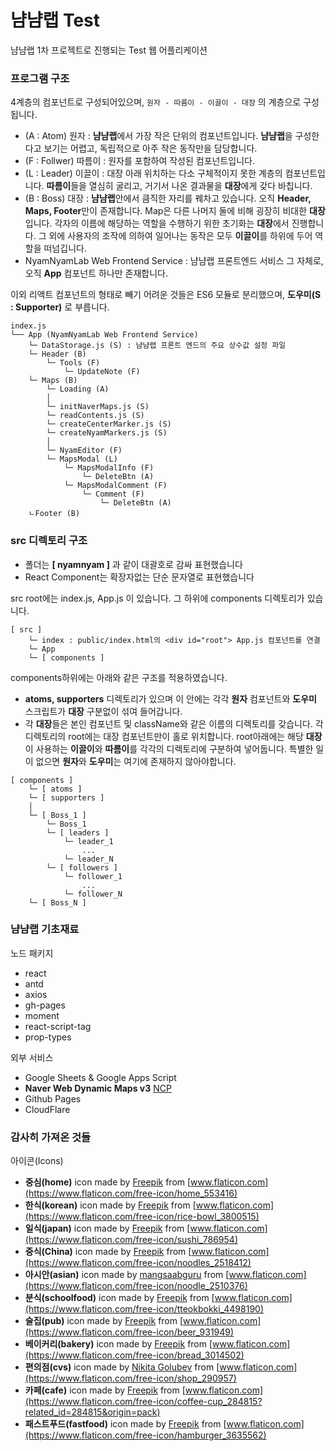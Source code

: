 # 냠냠랩 Test
냠냠랩 1차 프로젝트로 진행되는 Test 웹 어플리케이션

### 프로그램 구조
4계층의 컴포넌트로 구성되어있으며, ```원자 - 따름이 - 이끌이 - 대장``` 의 계층으로 구성됩니다.
* (A : Atom) 원자 : **냠냠랩**에서 가장 작은 단위의 컴포넌트입니다. **냠냠랩**을 구성한다고 보기는 어렵고, 독립적으로 아주 작은 동작만을 담당합니다.
* (F : Follwer) 따름이 : 원자를 포함하여 작성된 컴포넌트입니다.
* (L : Leader) 이끌이 : 대장 아래 위치하는 다소 구체적이지 못한 계층의 컴포넌트입니다. **따름이**들을 열심히 굴리고, 거기서 나온 결과물을 **대장**에게 갖다 바칩니다.
* (B : Boss) 대장 : **냠냠랩**안에서 큼직한 자리를 꿰차고 있습니다. 오직 **Header, Maps, Footer**만이 존재합니다. Map은 다른 나머지 둘에 비해 굉장히 비대한 **대장**입니다. 각자의 이름에 해당하는 역할을 수행하기 위한 초기화는 **대장**에서 진행합니다. 그 외에 사용자의 조작에 의하여 일어나는 동작은 모두 **이끌이**를 하위에 두어 역할을 떠넘깁니다.
* NyamNyamLab Web Frontend Service : 냠냠랩 프론트엔드 서비스 그 자체로, 오직 **App** 컴포넌트 하나만 존재합니다.

이외 리액트 컴포넌트의 형태로 빼기 어려운 것들은 ES6 모듈로 분리했으며, **도우미(S : Supporter)** 로 부릅니다.
```
index.js
└── App (NyamNyamLab Web Frontend Service)
    └─ DataStorage.js (S) : 냠냠랩 프론트 엔드의 주요 상수값 설정 파일
    └─ Header (B)
        └─ Tools (F)
            └─ UpdateNote (F)
    └─ Maps (B)
        └─ Loading (A)
        │
        └─ initNaverMaps.js (S)
        └─ readContents.js (S)
        └─ createCenterMarker.js (S)
        └─ createNyamMarkers.js (S)
        │
        └─ NyamEditor (F)
        └─ MapsModal (L)
            └─ MapsModalInfo (F)
                └─ DeleteBtn (A)
            └─ MapsModalComment (F)
                └─ Comment (F)
                    └─ DeleteBtn (A)
    ㄴFooter (B)
```

### src 디렉토리 구조
* 폴더는 **[ nyamnyam ]** 과 같이 대괄호로 감싸 표현했습니다
* React Component는 확장자없는 단순 문자열로 표현했습니다

src root에는 index.js, App.js 이 있습니다. 그 하위에 components 디렉토리가 있습니다.
```
[ src ]
    └─ index : public/index.html의 <div id="root"> App.js 컴포넌트를 연결
    └─ App
    └─ [ components ]
```
components하위에는 아래와 같은 구조를 적용하였습니다. 
* **atoms, supporters** 디렉토리가 있으며 이 안에는 각각 **원자** 컴포넌트와 **도우미** 스크립트가 **대장** 구분없이 섞여 들어갑니다.
* 각 **대장**들은 본인 컴포넌트 및 className와 같은 이름의 디렉토리를 갖습니다. 각 디렉토리의 root에는 대장 컴포넌트만이 홀로 위치합니다. root아래에는 해당 **대장**이 사용하는 **이끌이**와 **따름이**를 각각의 디렉토리에 구분하여 넣어둡니다. 특별한 일이 없으면 **원자**와 **도우미**는 여기에 존재하지 않아야합니다.
```
[ components ]
    └─ [ atoms ]
    └─ [ supporters ]
    │
    └─ [ Boss_1 ]
        └─ Boss_1
        └─ [ leaders ]
            └─ leader_1
                ...
            └─ leader_N
        └─ [ followers ]
            └─ follower_1
                ...
            └─ follower_N
    └─ [ Boss_N ]
```

### 냠냠랩 기초재료
노드 패키지
* react
* antd
* axios
* gh-pages
* moment
* react-script-tag
* prop-types

외부 서비스
* Google Sheets & Google Apps Script
* **Naver Web Dynamic Maps v3** [NCP](https://www.ncloud.com/product/applicationService/maps)
* Github Pages
* CloudFlare

### 감사히 가져온 것들

아이콘(Icons)
* **중심(home)** icon made by [Freepik](https://www.freepik.com) from [www.flaticon.com](https://www.flaticon.com/free-icon/home_553416)
* **한식(korean)** icon made by [Freepik](https://www.freepik.com) from [www.flaticon.com](https://www.flaticon.com/free-icon/rice-bowl_3800515)
* **일식(japan)** icon made by [Freepik](https://www.freepik.com) from [www.flaticon.com](https://www.flaticon.com/free-icon/sushi_786954)
* **중식(China)** icon made by [Freepik](https://www.freepik.com) from [www.flaticon.com](https://www.flaticon.com/free-icon/noodles_2518412)
* **아시안(asian)** icon made by [mangsaabguru](https://www.flaticon.com/) from [www.flaticon.com](https://www.flaticon.com/free-icon/noodle_2510376)
* **분식(schoolfood)** icon made by [Freepik](https://www.freepik.com) from [www.flaticon.com](https://www.flaticon.com/free-icon/tteokbokki_4498190)
* **술집(pub)** icon made by [Freepik](https://www.freepik.com) from [www.flaticon.com](https://www.flaticon.com/free-icon/beer_931949)
* **베이커리(bakery)** icon made by [Freepik](https://www.freepik.com) from [www.flaticon.com](https://www.flaticon.com/free-icon/bread_3014502)
* **편의점(cvs)** icon made by [Nikita Golubev](https://www.flaticon.com/authors/nikita-golubev) from [www.flaticon.com](https://www.flaticon.com/free-icon/shop_290957)
* **카페(cafe)** icon made by [Freepik](https://www.freepik.com) from [www.flaticon.com](https://www.flaticon.com/free-icon/coffee-cup_284815?related_id=284815&origin=pack)
* **패스트푸드(fastfood)** icon made by [Freepik](https://www.freepik.com) from [www.flaticon.com](https://www.flaticon.com/free-icon/hamburger_3635562)
